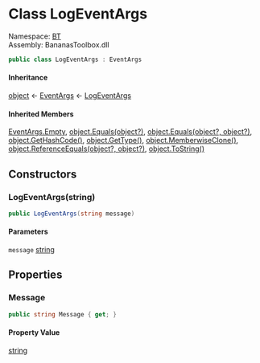 # <a id="BT_LogEventArgs"></a> Class LogEventArgs

Namespace: [BT](BT.md)  
Assembly: BananasToolbox.dll  

```csharp
public class LogEventArgs : EventArgs
```

#### Inheritance

[object](https://learn.microsoft.com/dotnet/api/system.object) ← 
[EventArgs](https://learn.microsoft.com/dotnet/api/system.eventargs) ← 
[LogEventArgs](BT.LogEventArgs.md)

#### Inherited Members

[EventArgs.Empty](https://learn.microsoft.com/dotnet/api/system.eventargs.empty), 
[object.Equals\(object?\)](https://learn.microsoft.com/dotnet/api/system.object.equals\#system\-object\-equals\(system\-object\)), 
[object.Equals\(object?, object?\)](https://learn.microsoft.com/dotnet/api/system.object.equals\#system\-object\-equals\(system\-object\-system\-object\)), 
[object.GetHashCode\(\)](https://learn.microsoft.com/dotnet/api/system.object.gethashcode), 
[object.GetType\(\)](https://learn.microsoft.com/dotnet/api/system.object.gettype), 
[object.MemberwiseClone\(\)](https://learn.microsoft.com/dotnet/api/system.object.memberwiseclone), 
[object.ReferenceEquals\(object?, object?\)](https://learn.microsoft.com/dotnet/api/system.object.referenceequals), 
[object.ToString\(\)](https://learn.microsoft.com/dotnet/api/system.object.tostring)

## Constructors

### <a id="BT_LogEventArgs__ctor_System_String_"></a> LogEventArgs\(string\)

```csharp
public LogEventArgs(string message)
```

#### Parameters

`message` [string](https://learn.microsoft.com/dotnet/api/system.string)

## Properties

### <a id="BT_LogEventArgs_Message"></a> Message

```csharp
public string Message { get; }
```

#### Property Value

 [string](https://learn.microsoft.com/dotnet/api/system.string)

